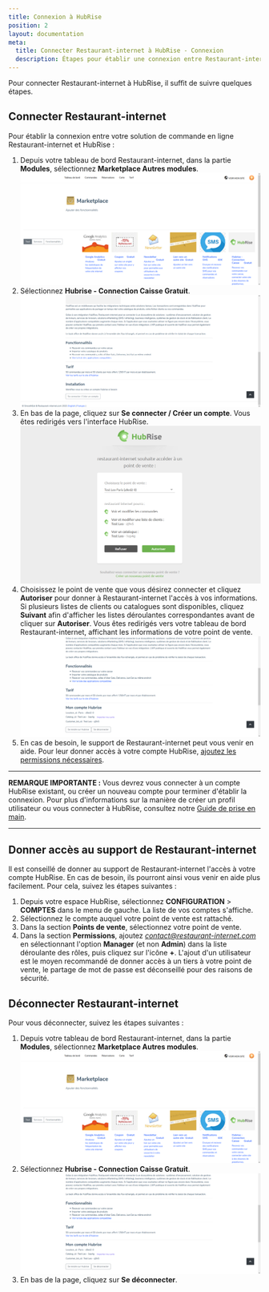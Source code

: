 ```yaml
---
title: Connexion à HubRise
position: 2
layout: documentation
meta:
  title: Connecter Restaurant-internet à HubRise - Connexion
  description: Étapes pour établir une connexion entre Restaurant-internet et HubRise. Connectez votre caisse et synchronisez vos données avec d'autres applications.
---
```


Pour connecter Restaurant-internet à HubRise, il suffit de suivre quelques étapes.

## Connecter Restaurant-internet

Pour établir la connexion entre votre solution de commande en ligne Restaurant-internet et HubRise :

1. Depuis votre tableau de bord Restaurant-internet, dans la partie **Modules**, sélectionnez **Marketplace Autres modules**.
   ![Connexion à HubRise - Marketplace](../images/005-fr-restaurant-internet-marketplace.png)
1. Sélectionnez **Hubrise - Connection Caisse Gratuit**.
   ![Connexion à HubRise - Non connecté à HubRise](../images/006-fr-restaurant-internet-non-connecte.png)
1. En bas de la page, cliquez sur **Se connecter / Créer un compte**. Vous êtes redirigés vers l'interface HubRise.
   ![Connexion à HubRise - Choix point de vente](../images/007-fr-restaurant-internet-choix-point-vente.png)
1. Choisissez le point de vente que vous désirez connecter et cliquez **Autoriser** pour donner à Restaurant-internet l'accès à vos informations. Si plusieurs listes de clients ou catalogues sont disponibles, cliquez **Suivant** afin d'afficher les listes déroulantes correspondantes avant de cliquer sur **Autoriser**. Vous êtes redirigés vers votre tableau de bord Restaurant-internet, affichant les informations de votre point de vente.
   ![Connexion à HubRise - Connecté à HubRise](../images/008-fr-restaurant-internet-connecte.png)
1. En cas de besoin, le support de Restaurant-internet peut vous venir en aide. Pour leur donner accès à votre compte HubRise, [ajoutez les permissions nécessaires](/apps/restaurant-internet/connexion-hubrise#donner-acc-s-au-support-de-restaurant-internet).

---

**REMARQUE IMPORTANTE :** Vous devrez vous connecter à un compte HubRise existant, ou créer un nouveau compte pour terminer d'établir la connexion. Pour plus d'informations sur la manière de créer un profil utilisateur ou vous connecter à HubRise, consultez notre [Guide de prise en main](/docs/getting-started/).

---

## Donner accès au support de Restaurant-internet

Il est conseillé de donner au support de Restaurant-internet l'accès à votre compte HubRise. En cas de besoin, ils pourront ainsi vous venir en aide plus facilement. Pour cela, suivez les étapes suivantes :

1. Depuis votre espace HubRise, sélectionnez **CONFIGURATION** > **COMPTES** dans le menu de gauche. La liste de vos comptes s'affiche.
1. Sélectionnez le compte auquel votre point de vente est rattaché.
1. Dans la section **Points de vente**, sélectionnez votre point de vente.
1. Dans la section **Permissions**, ajoutez *contact@restaurant-internet.com* en sélectionnant l'option **Manager** (et non **Admin**) dans la liste déroulante des rôles, puis cliquez sur l'icône **+**. L'ajout d'un utilisateur est le moyen recommandé de donner accès à un tiers à votre point de vente, le partage de mot de passe est déconseillé pour des raisons de sécurité.

## Déconnecter Restaurant-internet

Pour vous déconnecter, suivez les étapes suivantes :

1. Depuis votre tableau de bord Restaurant-internet, dans la partie **Modules**, sélectionnez **Marketplace Autres modules**.
   ![Connexion à HubRise - Marketplace](../images/005-fr-restaurant-internet-marketplace.png)
1. Sélectionnez **Hubrise - Connection Caisse Gratuit**.
   ![Connexion à HubRise - Connecté à HubRise](../images/008-fr-restaurant-internet-connecte.png)
1. En bas de la page, cliquez sur **Se déconnecter**.
